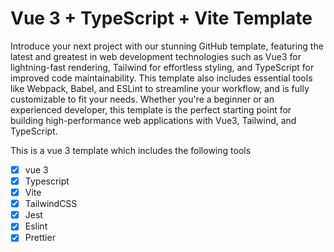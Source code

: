 # Vue 3 + TypeScript + Vite Template

Introduce your next project with our stunning GitHub template, featuring the latest and greatest in web development technologies such as Vue3 for lightning-fast rendering, Tailwind for effortless styling, and TypeScript for improved code maintainability. This template also includes essential tools like Webpack, Babel, and ESLint to streamline your workflow, and is fully customizable to fit your needs. Whether you're a beginner or an experienced developer, this template is the perfect starting point for building high-performance web applications with Vue3, Tailwind, and TypeScript.

  This is a vue 3 template which includes the following tools
  - [x] vue 3
  - [x] Typescript
  - [x] Vite
  - [x] TailwindCSS
  - [x] Jest
  - [x] Eslint
  - [x] Prettier
